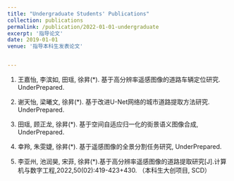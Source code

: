 ```yaml
---
title: "Undergraduate Students' Publications"
collection: publications
permalink: /publication/2022-01-01-undergraduate
excerpt: '指导论文'
date: 2019-01-01
venue: '指导本科生发表论文'


---
```

1. 王嘉怡, 李滨如, 田瑶, 徐昇(*). 基于高分辨率遥感图像的道路车辆定位研究. UnderPrepared.

1. 谢天怡, 梁曦文, 徐昇(*). 基于改进U-Net网络的城市道路提取方法研究. UnderPrepared.

1. 田瑶, 顾正龙, 徐昇(*). 基于空间自适应归一化的街景语义图像合成, UnderPrepared.

1. 幸羚, 朱雯婕, 徐昇(*). 基于遥感图像的全景分割任务研究, UnderPrepared.

1. 李亚州, 池润昊, 宋菲, 徐昇(*).基于高分辨率遥感图像的道路提取研究[J].计算机与数字工程,2022,50(02):419-423+430. （本科生大创项目, SCD）


